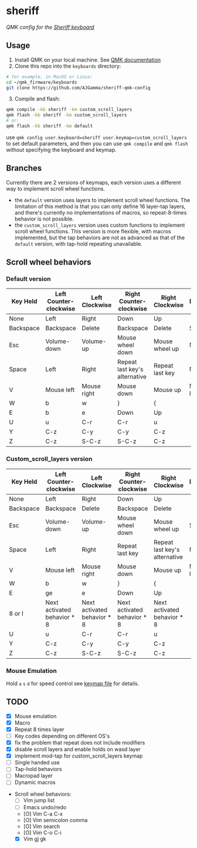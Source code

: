 # sheriff

*QMK config for the [Sheriff keyboard](https://github.com/AJGamma/sheriff-keyboard)*

<!-- See the [build environment setup](https://docs.qmk.fm/#/getting_started_build_tools) and the [make instructions](https://docs.qmk.fm/#/getting_started_make_guide) for more information. Brand new to QMK? Start with our [Complete Newbs Guide](https://docs.qmk.fm/#/newbs). -->


## Usage
1. Install QMK on your local machine. See [QMK documentation](https://docs.qmk.fm/newbs_getting_started)
2. Clone this repo into the `keyboards` directory:
```bash
# for example, in MacOS or Linux:
cd ~/qmk_firmware/keyboards
git clone https://github.com/AJGamma/sheriff-qmk-config
```
3. Compile and flash:
```bash
qmk compile -kb sheriff -km custom_scroll_layers
qmk flash -kb sheriff -km custom_scroll_layers
# or:
qmk flash -kb sheriff -km default
```
use `qmk config user.keyboard=sheriff user.keymap=custom_scroll_layers` to set default parameters, and then you can use `qmk compile` and `qmk flash` without specifying the keyboard and keymap.


## Branches
Currently there are 2 versions of keymaps, each version uses a different way to implement scroll wheel functions.

- the `default` version uses layers to implement scroll wheel functions. The limitation of this method is that you can only define 16 layer-tap layers, and there's currently no implementations of macros, so repeat-8-times behavior is not possible. 
- the `custom_scroll_layers` version uses custom functions to implement scroll wheel functions. This version is more flexible, with macros implemented, but the tap behaviors are not as advanced as that of the `default` version, with tap-hold repeating unavailable.

## Scroll wheel behaviors

### Default version

| Key Held  | Left Counter-clockwise | Left Clockwise | Right Counter-clockwise       | Right Clockwise | Description |
|-----------|------------------------|----------------|-------------------------------|-----------------|-------------|
| None      | Left                   | Right          | Down                          | Up              |             |
| Backspace | Backspace              | Delete         | Backspace                     | Delete          | Sym layer   |
| Esc       | Volume-down            | Volume-up      | Mouse wheel down              | Mouse wheel up  | Nav layer   |
| Space     | Left                   | Right          | Repeat last key's alternative | Repeat last key | Num layer   |
| V         | Mouse left             | Mouse right    | Mouse down                    | Mouse up        | Mouse layer |
| W         | b                      | w              | }                             | {               |             |
| E         | b                      | e              | Down                          | Up              |             |
| U         | u                      | C-r            | C-r                           | u               |             |
| Y         | C-z                    | C-y            | C-y                           | C-z             |             |
| Z         | C-z                    | S-C-z          | S-C-z                         | C-z             |             |

### Custom_scroll_layers version

| Key Held  | Left Counter-clockwise      | Left Clockwise              | Right Counter-clockwise     | Right Clockwise               | Description |
|-----------|-----------------------------|-----------------------------|-----------------------------|-------------------------------|-------------|
| None      | Left                        | Right                       | Down                        | Up                            |             |
| Backspace | Backspace                   | Delete                      | Backspace                   | Delete                        |             |
| Esc       | Volume-down                 | Volume-up                   | Mouse wheel down            | Mouse wheel up                | Sym layer   |
| Space     | Left                        | Right                       | Repeat last key             | Repeat last key's alternative | Nav layer   |
| V         | Mouse left                  | Mouse right                 | Mouse down                  | Mouse up                      | Mouse layer |
| W         | b                           | w                           | }                           | {                             |             |
| E         | ge                          | e                           | Down                        | Up                            |             |
| 8 or I    | Next activated behavior * 8 | Next activated behavior * 8 | Next activated behavior * 8 | Next activated behavior * 8   |             |
| U         | u                           | C-r                         | C-r                         | u                             |             |
| Y         | C-z                         | C-y                         | C-y                         | C-z                           |             |
| Z         | C-z                         | S-C-z                       | S-C-z                       | C-z                           |             |

### Mouse Emulation
Hold `a` `s` `d` for speed control see [keymap file](keymaps/custom_scroll_layers/keymap.c) for details.


## TODO
- [X] Mouse emulation
- [X] Macro
- [X] Repeat 8 times layer
- [ ] Key codes depending on different OS's
- [X] fix the problem that repeat does not include modifiers
- [X] disable scroll layers and enable holds on wasd layer
- [X] implement mod-tap for custom_scroll_layers keymap
- [ ] Single handed use
- [ ] Tap-hold behaviors
- [ ] Macropad layer
- [ ] Dynamic macros
- Scroll wheel behaviors:
    - [ ] Vim jump list
    - [ ] Emacs undo/redo
    - [O] Vim C-a C-x
    - [O] Vim semicolon comma
    - [O] Vim search
    - [O] Vim C-o C-i
    - [X] Vim gj gk
